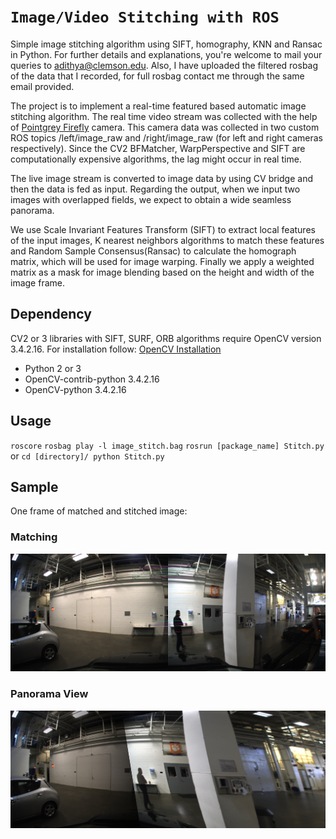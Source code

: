 # `Image/Video Stitching with ROS`

Simple image stitching algorithm using SIFT, homography, KNN and Ransac in Python. For further details and explanations, you're welcome to mail your queries to adithya@clemson.edu. Also, I have uploaded the filtered rosbag of the data that I recorded, for full rosbag contact me through the same email provided.

The project is to implement a real-time featured based automatic image stitching algorithm. The real time video stream was collected with the help of [Pointgrey Firefly](https://studylib.net/doc/18473951/firefly-mv-usb2-datasheet/) camera. This camera data was collected in two custom ROS topics /left/image_raw and /right/image_raw (for left and right cameras respectively). Since the CV2 BFMatcher, WarpPerspective and SIFT are computationally expensive algorithms, the lag might occur in real time.

The live image stream is converted to image data by using CV bridge and then the data is fed as input. Regarding the output, when we input two images with overlapped fields, we expect to obtain a wide seamless panorama.

We use Scale Invariant Features Transform (SIFT) to extract local features of the input images, K nearest neighbors algorithms to match these features and Random Sample Consensus(Ransac) to calculate the homograph matrix, which will be used for image warping. Finally we apply a weighted matrix as a mask for image blending based on the height and width of the image frame. 

## Dependency

CV2 or 3 libraries with SIFT, SURF, ORB algorithms require OpenCV version 3.4.2.16. For installation follow: [OpenCV Installation](https://pylessons.com/OpenCV-image-stiching/)

* Python 2 or 3
* OpenCV-contrib-python 3.4.2.16
* OpenCV-python 3.4.2.16

## Usage

`roscore`
`rosbag play -l image_stitch.bag`
`rosrun [package_name] Stitch.py` or
`cd [directory]/ python Stitch.py` 

## Sample

One frame of matched and stitched image:

### Matching
![](https://github.com/AdithyaSuresh11/Autonomous_projects/blob/main/Stitch/matching.jpg/)

### Panorama View
![](https://github.com/AdithyaSuresh11/Autonomous_projects/blob/main/Stitch/panorama.jpg/)
